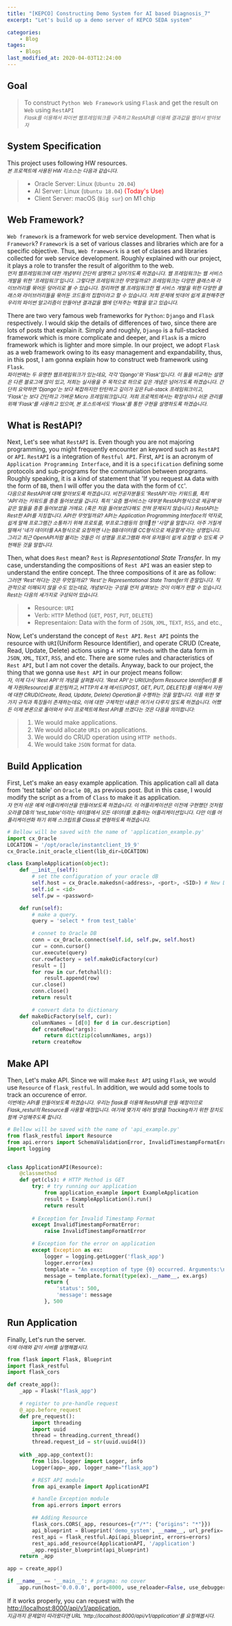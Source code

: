 ```yaml
---
title: "[KEPCO] Constructing Demo System for AI based Diagnosis_7"
excerpt: "Let's build up a demo server of KEPCO SEDA system"

categories:
    - Blog
tages:
    - Blogs
last_modified_at: 2020-04-03T12:24:00
---
```


## Goal
> To construct `Python Web Framework` using `Flask` and get the result on `Web` using `RestAPI`   
> <small>*Flask를 이용해서 파이썬 웹프레임워크를 구축하고 RestAPI를 이용해 결과값을 웹이서 받아보자*</small>

## System Specification
This project uses following HW resources.   
<small>*본 프로젝트에 사용된 HW 리소스는 다음과 같습니다.*</small>  

> - Oracle Server: Linux (`Ubuntu 20.04`)
> - AI Server: Linux (`Ubuntu 18.04`)  <span style="color:red">(Today's Use)</span>
> - Client Server: macOS (`Big sur`) on M1 chip

## Web Framework?
`Web framework` is a framework for web service development. Then what is `Framework`? `Framework` is a set of various classes and libraries which are for a specific objective. Thus, `Web framework` is a set of classes and libraries collected for web service development. Roughly explained with our project, it plays a role to transfer the result of algorithm to the web.  
<small>*먼저 웹프레임워크에 대한 개념부터 간단히 설명하고 넘어가도록 하겠습니다. 웹 프레임워크는 웹 서비스 개발을 위한 '프레임워크'입니다. 그렇다면 프레임워크란 무엇일까요? 프레임워크는 다양한 클래스와 라이브러리를 묶어둔 덩어리로 볼 수 있습니다. 정리하면 웸 프레임워크란 웹 서비스 개발을 위한 다양한 클래스와 라이브러리들을 묶어둔 코드들의 집합이라고 할 수 있습니다. 저희 문제에 빗대어 쉽게 표현해주면 우리의 파이썬 알고리즘이 만들어낸 결과값을 웹에 던져주는 역할을 맡고 있습니다.*</small>

There are two very famous web frameworks for `Python`: `Django` and `Flask` respectively. I would skip the details of differences of two, since there are lots of posts that explain it. Simply and roughly, `Django` is a full-stacked framework which is more complicate and deeper, and `Flask` is a micro framework which is lighter and more simple. In our project, we adopt `Flask` as a web framework owing to its easy management and expandability, thus, in this post, I am gonna explain how to construct web framework using `Flask`.   
<small>*파이썬에는 두 유명한 웹프레임워크가 있는데요, 각각 'Django'와 'Flask'입니다. 이 둘을 비교하는 설명은 다른 블로그에 많이 있고, 저희는 실사용을 주 목적으로 하므로 깊은 개념은 넘어가도록 하겠습니다. 간단히 요약하면 'Django'는 보다 복잡하지만 탄탄하고 깊이가 깊은 Full-stack 프레임워크이고, 'Flask'는 보다 간단하고 가벼운 Micro 프레임워크입니다. 저희 프로젝트에서는 확장성이나 쉬운 관리를 위해 'Flask'를 사용하고 있으며, 본 포스트에서도 'Flask'를 통한 구현을 설명하도록 하겠습니다.*</small>

## What is RestAPI?
Next, Let's see what `RestAPI` is. Even though you are not majoring programming, you might frequently encounter an keyword such as `RestAPI` or `API`. `RestAPI` is a integration of `Restful API`. First, `API` is an acronym of `Application Programming Interface`, and it is a `specification` defining some protocols and sub-programs for the communiation between programs. Roughly speaking, it is a kind of statement that 'If you request `AA` data with the form of `BB`, then I will offer you the data with the form of `CC`'.  
<small>*다음으로 RestAPI에 대해 알아보도록 하겠습니다. 비전공자분들도 'RestAPI'라는 키워드를, 특히 'API'라는 키워드를 종종 들어보셨을 겁니다. 특히 '요즘 웹서비스는 대부분 RestAPI형식으로 제공해'와 같은 말들을 종종 들어보셨을 거에요. (혹은 처음 들어보셨다해도 전혀 문제되지 않습니다.) RestAPI는 Rest한 API를 지칭합니다. API란 무엇일까요? API는 Application Programming Interface의 약자로, 쉽게 말해 프로그램간 소통하기 위해 프로토콜, 부프로그램등의 정의한 '사양'을 말합니다. 아주 거칠게 말해서 '네가 데이터를 AA형식으로 요청하면 나는 BB데이터를 CC형식으로 제공할게'라는 성명입니다. 그리고 최근 OpenAPI처럼 불리는 것들은 이 성명을 프로그램화 하여 유저들이 쉽게 요청할 수 있도록 구현해둔 것을 말합니다.*</small>

Then, what does `Rest` mean? `Rest` is *Representational State Transfer*. In my case, understanding the compositions of `Rest API` was an easier step to understand the entire concept. The three compositions of it are as follow:  
<small>*그러면 'Rest'하다는 것은 무엇일까요? 'Rest'는 Representational State Transfer의 준말입니다. 직관적으로 이해되지 않을 수도 있는데요, 개념보다는 구성을 먼저 살펴보는 것이 이해가 편할 수 있습니다. Rest는 다음의 세가지로 구성되어 있습니다.*</small>

> - Resource: `URI`  
> - Verb: `HTTP` Method (`GET`, `POST`, `PUT`, `DELETE`)  
> - Representaion: Data with the form of `JSON`, `XML`, `TEXT`, `RSS`, and etc.,  

Now, Let's understand the concept of `Rest API`. `Rest API` points the resource with `URI`(Uniform Resource Identifier), and operate CRUD (Create, Read, Update, Delete) actions using `4 HTTP Methods` with the data form in `JSON`, `XML`, `TEXT`, `RSS`, and etc. There are some rules and characteristics of `Rest API`, but I am not cover the details. Anyway, back to our project, the thing that we gonna use `Rest API` in our project means follow:  
<small>*자, 이제 다시 'Rest API'의 개념을 살펴봅시다. 'Rest API'는 URI(Uniform Resource Identifier)를 통해 자원(Resource)를 포인팅하고, HTTP의 4개 메서드(POST, GET, PUT, DELETE)를 이용해서 자원에 대한 CRUD(Create, Read, Update, Delete) Operation을 수행하는 것을 말합니다. 이를 위한 몇가지 규칙과 특징들이 존재하는데요, 이에 대한 구체적인 내용은 여기서 다루지 않도록 하겠습니다. 어쨌든 이제 본론으로 돌아와서 우리 프로젝트에 Rest API를 쓰겠다는 것은 다음을 의미합니다:*</small>

> 1. We would make applications.
> 2. We would allocate `URIs` on applications.
> 3. We would do CRUD operation using `HTTP methods`.
> 4. We would take `JSON` format for data.

## Build Application
First, Let's make an easy example application. This application call all data from 'test table' on `Oracle DB`, as previous post. But in this case, I would modify the script as a from of `Class` to make it as application.  
<small>*자 먼저 쉬운 예제 어플리케이션을 만들어보도록 하겠습니다. 이 어플리케이션은 이전에 구현했던 것처럼 오라클 DB의 'test_table'이라는 테이블에서 모든 데이터를 호출하는 어플리케이션입니다. 다만 이를 어플리케이션화 하기 위해 스크립트를 Class로 변형하도록 하겠습니다.*</small>

```python
# Bellow will be saved with the name of 'application_example.py'
import cx_Oracle
LOCATION = '/opt/oracle/instantclient_19_9'
cx_Oracle.init_oracle_client(lib_dir=LOCATION)

class ExampleApplication(object):
    def __init__(self):
        # set the configuration of your oracle dB
        self.host = cx_Oracle.makedsn(<address>, <port>, <SID>) # New D
        self.id = <id>
        self.pw = <password>

    def run(self):
        # make a query.
        query = 'select * from test_table'

        # connet to Oracle DB
        conn = cx_Oracle.connect(self.id, self.pw, self.host)
        cur = conn.cursor()
        cur.execute(query)
        cur.rowfactory = self.makeDicFactory(cur)
        result = []
        for row in cur.fetchall():
            result.append(row)
        cur.close()
        conn.close()
        return result

        # convert data to dictionary
    def makeDicFactory(self, cur):
        columnNames = [d[0] for d in cur.description]
        def createRow(*args):
            return dict(zip(columnNames, args))
        return createRow
```

## Make API
Then, Let's make API. Since we will make `Rest API` using `Flask`, we would use `Resource` of `flask_restful`. In addition, we would add some tools to track an occurence of error.  
<small>*이번에는 API를 만들어보도록 하겠습니다. 우리는 flask를 이용해 RestAPI를 만들 예정이므로 Flask_restul의 Resource를 사용할 예정입니다. 여기에 몇가지 에러 발생을 Tracking하기 위한 장치도 함께 구성해주도록 합니다.*</small>

```python
# Bellow will be saved with the name of 'api_example.py'
from flask_restful import Resource
from api.errors import SchemaValidationError, InvalidTimestampFormatError, InvalidIntegerFormatError, TooManyRequestsTypeAError, TooManyRequestsTypeBError, InvalidParametersError
import logging


class ApplicationAPI(Resource):
    @classmethod
    def get(cls): # HTTP Method is GET
        try: # try running our application
            from application_example import ExampleApplication
            result = ExampleApplication().run()
            return result
        
        # Exception for Invalid Timestamp Format
        except InvalidTimestampFormatError:
            raise InvalidTimestampFormatError

        # Exception for the error on application
        except Exception as ex:
            logger = logging.getLogger('flask_app')
            logger.error(ex)
            template = "An exception of type {0} occurred. Arguments:\n{1!r}"
            message = template.format(type(ex).__name__, ex.args)
            return {
                'status': 500,
                'message': message
            }, 500
```
## Run Application
Finally, Let's run the server.  
<small>*이제 아래와 같이 서버를 실행해봅시다.*</small>

```python
from flask import Flask, Blueprint
import flask_restful
import flask_cors

def create_app(): 
    _app = Flask("flask_app")

    # register to pre-handle request
    @_app.before_request
    def pre_request():
        import threading
        import uuid
        thread = threading.current_thread()
        thread.request_id = str(uuid.uuid4())
        
    with _app.app_context():        
        from libs.logger import Logger, info
        Logger(app=_app, logger_name="flask_app")

        # REST API module
        from api_example import ApplicationAPI

        # handle Exception module
        from api.errors import errors

        ## Adding Resource        
        flask_cors.CORS(_app, resources={r"/*": {"origins": "*"}})                
        api_blueprint = Blueprint('demo_system', __name__, url_prefix='/{prefix}/v{version}'.format(prefix='api', version='1'))
        rest_api = flask_restful.Api(api_blueprint, errors=errors)
        rest_api.add_resource(ApplicationAPI, '/application')
        _app.register_blueprint(api_blueprint)        
    return _app

app = create_app()

if __name__ == '__main__': # pragma: no cover    
    app.run(host='0.0.0.0', port=8000, use_reloader=False, use_debugger=False, threaded=True)
```

If it works properly, you can request with the [http://localhost:8000/api/v1/application.](http://localhost:8000/api/v1/application)   
<small>*지금까지 문제없이 따라왔다면 URL 'http://localhost:8000/api/v1/application'를 요청해봅시다.*</small>

